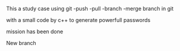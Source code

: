 This a study case using git
-push
-pull
-branch
-merge branch
in git 

with a small code by c++ to generate powerfull passwords

mission has been done

New branch

